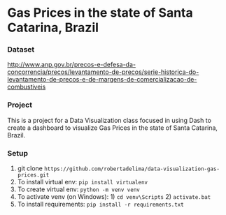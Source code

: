 # Gas Prices in the state of Santa Catarina, Brazil

### Dataset 
http://www.anp.gov.br/precos-e-defesa-da-concorrencia/precos/levantamento-de-precos/serie-historica-do-levantamento-de-precos-e-de-margens-de-comercializacao-de-combustiveis

### Project
This is a project for a Data Visualization class focused in using Dash to create a dashboard to visualize Gas Prices in the state of Santa Catarina, Brazil.

### Setup 
1) git clone `https://github.com/robertadelima/data-visualization-gas-prices.git`
2) To install virtual env: `pip install virtualenv`
3) To create virtual env: `python -m venv venv`
4) To activate venv (on Windows): 1) `cd venv\Scripts` 2) `activate.bat`
5) To install requirements: `pip install -r requirements.txt`
